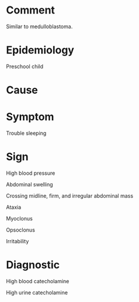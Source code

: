 # Comment

Similar to medulloblastoma.

# Epidemiology

Preschool child

# Cause

# Symptom

Trouble sleeping

# Sign

High blood pressure

Abdominal swelling

Crossing midline, firm, and irregular abdominal mass

Ataxia

Myoclonus

Opsoclonus

Irritability

# Diagnostic

High blood catecholamine

High urine catecholamine
